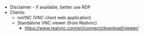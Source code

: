 * Disclaimer - if available, better use RDP
* Clients:
    * noVNC (VNC client web application)
    * Standalone VNC viewer (from Realvnc)
        * https://www.realvnc.com/en/connect/download/viewer/
